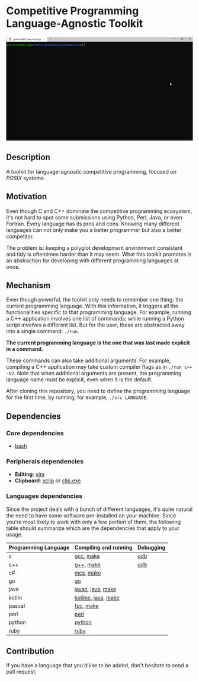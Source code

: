 # Competitive Programming Language-Agnostic Toolkit

![](media/competitive.gif)

## Description

A toolkit for language-agnostic competitive programming, focused on _POSIX_ systems.

## Motivation

Even though C and C++ dominate the competitive programming ecosystem, it's not hard to spot some submissions using Python, Perl, Java, or even Fortran.
Every language has its pros and cons. Knowing many different languages can not only make you a better programmer but also a better competitor.

The problem is: keeping a polyglot development environment consistent and tidy is oftentimes harder than it may seem.
What this toolkit promotes is an abstraction for developing with different programming languages at once.

## Mechanism

Even though powerful, the toolkit only needs to remember one thing: the current programming language.
With this information, it triggers all the functionalities specific to that programming language.
For example, running a C++ application involves one list of commands; while running a Python script
involves a different list. But for the user, these are abstracted away into a single command: `./run`.

**The current programming language is the one that was last made explicit in a command.**

These commands can also take additional arguments. For example, compiling a C++ application may take custom compiler flags as in `./run c++ -O2`. Note that when additional arguments are present, the programming language name must be explicit, even when it is the default.

After cloning this repository, you need to define the programming language for the first time, by running, for example, `./src LANGUAGE`.

## Dependencies

### Core dependencies

* [bash](https://www.gnu.org/software/bash/)

### Peripherals dependencies

* **Editing**: [vim](https://www.vim.org/)
* **Clipboard**: [xclip](https://linux.die.net/man/1/xclip) or [clip.exe](https://docs.microsoft.com/en-us/windows/wsl/about)

### Languages dependencies

Since the project deals with a bunch of different languages, it's quite natural the need to have some software pre-installed on your machine.
Since you're most likely to work with only a few portion of them, the following table should summarize which are the dependencies that apply to your usage.

| Programming Language | Compiling and running | Debugging |
| :- | :- | :- |
| c | [gcc](https://gcc.gnu.org/), [make](https://www.gnu.org/software/make/) | [gdb](https://www.gnu.org/software/gdb/) |
| c++ | [g++](https://gcc.gnu.org/), [make](https://www.gnu.org/software/make/) | [gdb](https://www.gnu.org/software/gdb/) |
| c# | [mcs](https://www.mono-project.com/), [make](https://www.gnu.org/software/make/) | |
| go | [go](https://golang.org/) | |
| java | [javac](https://docs.oracle.com/javase/7/docs/technotes/tools/windows/javac.html), [java](https://docs.oracle.com/javase/7/docs/technotes/tools/windows/java.html), [make](https://www.gnu.org/software/make/) | |
| kotlin | [kotlinc](https://kotlinlang.org/docs/tutorials/command-line.html), [java](https://docs.oracle.com/javase/7/docs/technotes/tools/windows/java.html), [make](https://www.gnu.org/software/make/) | |
| pascal | [fpc](https://www.freepascal.org/), [make](https://www.gnu.org/software/make/) | |
| perl | [perl](https://www.perl.org/) | |
| python | [python](https://www.python.org/) | |
| ruby | [ruby](https://www.ruby-lang.org/en/) | |

## Contribution

If you have a language that you'd like to be added, don't hesitate to send a pull request.
